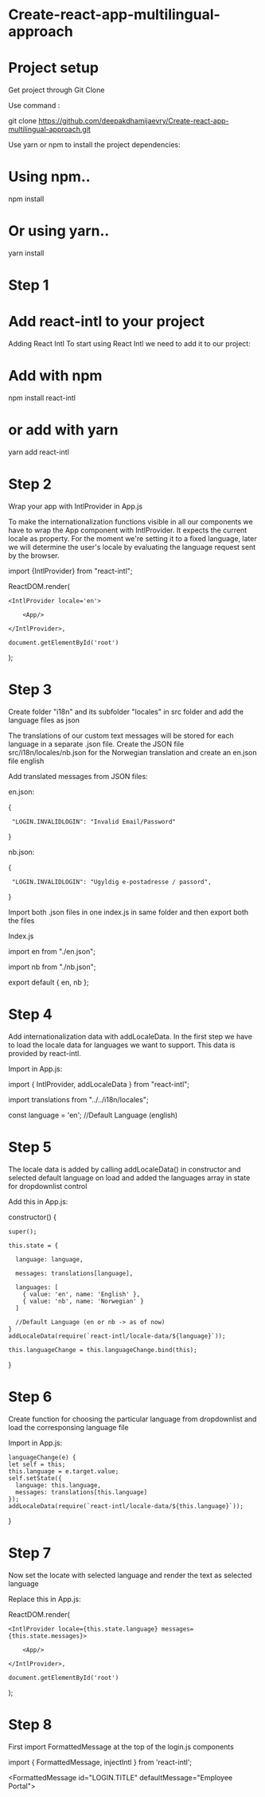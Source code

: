 # Create-react-app-multilingual-approach

# Project setup

Get project through Git Clone

Use command :

git clone https://github.com/deepakdhamijaevry/Create-react-app-multilingual-approach.git

Use yarn or npm to install the project dependencies:

# Using npm..

npm install

# Or using yarn..

yarn install

# Step 1
# Add react-intl to your project

Adding React Intl
To start using React Intl we need to add it to our project:

# Add with npm
npm install react-intl
# or add with yarn
yarn add react-intl

# Step 2
Wrap your app with IntlProvider in App.js

To make the internationalization functions visible in all our components we have to wrap the App component with IntlProvider. 
It expects the current locale as property. For the moment we're setting it to a fixed language, later we will determine the user's locale by evaluating the language request sent by the browser.

import {IntlProvider} from "react-intl";

ReactDOM.render(

    <IntlProvider locale='en'>
    
        <App/>
        
    </IntlProvider>,
    
    document.getElementById('root')
    
);

# Step 3
Create folder "i18n" and its subfolder "locales" in src folder and add the language files as json

The translations of our custom text messages will be stored for each language in a separate .json file. Create the JSON file src/i18n/locales/nb.json for the Norwegian translation and create an en.json file english 

Add translated messages from JSON files:

en.json:

{

     "LOGIN.INVALIDLOGIN": "Invalid Email/Password"
     
}

nb.json:

{

     "LOGIN.INVALIDLOGIN": "Ugyldig e-postadresse / passord",
     
}

Import both .json files in one index.js in same folder and then export both the files

Index.js

import en from "./en.json";

import nb from "./nb.json";

export default { en, nb };


# Step 4

Add internationalization data with addLocaleData. In the first step we have to load the locale data for languages we want to support. 
This data is provided by react-intl.

Import in App.js:

import { IntlProvider, addLocaleData } from "react-intl";

import translations from "../../i18n/locales";

const language = 'en'; //Default Language (english)

# Step 5

The locale data is added by calling addLocaleData() in constructor and selected default language on load and added the languages array in state for dropdownlist control

Add this in App.js:

  constructor() {
  
    super();
    
    this.state = {
    
      language: language,
      
      messages: translations[language],
      
      languages: [
        { value: 'en', name: 'English' },
        { value: 'nb', name: 'Norwegian' }
      ]
      
      //Default Language (en or nb -> as of now)
    }
    addLocaleData(require(`react-intl/locale-data/${language}`));
    
    this.languageChange = this.languageChange.bind(this);
    
  }
  
 # Step 6
Create function for choosing the particular language from dropdownlist and load the corresponsing language file

Import in App.js:

    languageChange(e) {
    let self = this;
    this.language = e.target.value;
    self.setState({
      language: this.language,
      messages: translations[this.language]
    });
    addLocaleData(require(`react-intl/locale-data/${this.language}`));
  }
  
# Step 7
Now set the locate with selected language and render the text as selected language

Replace this in App.js:

ReactDOM.render(

    <IntlProvider locale={this.state.language} messages={this.state.messages}>
    
        <App/>
        
    </IntlProvider>,
    
    document.getElementById('root')
    
);

# Step 8

First import FormattedMessage at the top of the login.js components

import { FormattedMessage, injectIntl } from 'react-intl';

&lt;FormattedMessage id="LOGIN.TITLE" defaultMessage="Employee Portal"&gt;
